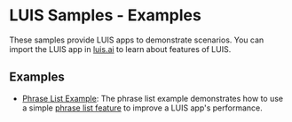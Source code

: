 # LUIS Samples - Examples

These samples provide LUIS apps to demonstrate scenarios. You can import the LUIS app in [luis.ai][LUIS] to learn about features of LUIS.

## Examples

* [Phrase List Example][PhraseList]: The phrase list example demonstrates how to use a simple [phrase list feature][PhraseListDoc] to improve a LUIS app's performance. 

  [PhraseList]: ./phrase_list/README.md
  [PhraseListDoc]: https://docs.microsoft.com/en-us/azure/cognitive-services/LUIS/add-features#phrase-list-features
  [LUIS]: https://www.luis.ai